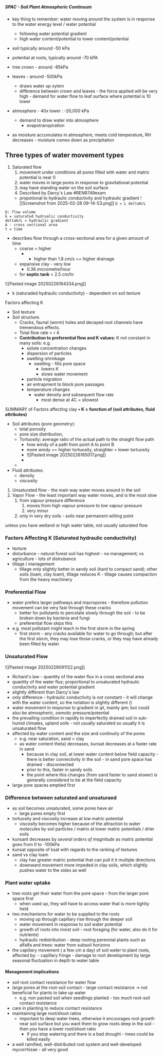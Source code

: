 
##### SPAC - Soil Plant Atmospheric Continuum
- key thing to remember: water moving around the system is in response to the water energy level / water potential
	- following water potential gradient
	- high water content/potential to lower content/potential
- soil typically around -50 kPa
- potential at roots, typically around -70 kPA
- tree crown - around -85kPa
- leaves - around -500kPa
	- draws water up xylem
	- difference between crown and leaves - the force applied will be very high - demand for water flow to leaf surface where potential is 10 lower
- atmosphere - 40x lower : -20,000 kPa
	- demand to draw water into atmosphere
		- evapotranspiration
	
- as moisture accumulates in atmosphere, meets cold temperature, RH decreases - moisture comes down as precipitation
## Three types of water movement types
1. Saturated flow
	1. movement under conditions all pores filled with water and matric potential is near 0
	2. water moves in large pores in response to gravitational potential
	3. may have standing water on the soil surface
	4. Described by Darcy's Law #RENR749exam 
	- propotional to hydraulic conductivity and hydraulic gradient
![[Screenshot from 2025-02-28 09-14-53.png]]
	`Q = L deltaH/L`

```
Q: flow volume
k = saturated hydrualic conductivity
deltaH/L = hydraulic gradient
A - cross sectional area
t = time
```

- describes flow through a cross-sectional area for a given amount of time
	- coarse = higher
		- - higher than 1.8 cm/s == higher drainage
	- expansive clay - very low
		- 0.36  micrometre/hour
	- for **septic tank** < 2.5 cm/hr
	
![[Pasted image 20250226164334.png]]

- k (saturaded hydraulic conductivity) - dependent on soil texture

Factors affecting K 
-  Soil texture 
- Soil structure. 
	- Cracks, faunal (worm) holes and decayed root channels have tremendous effects. 
	- Total flow rate ∝ r 4 
	- **Contribution to preferential flow and K values:** K not constant in many soils: e.g.
		- solute concentration changes
		- dispersion of particles
		- swelling-shrinkage
			- swelling - fills pore space
				- lowers K
				- slows water movement
		- particle migration
		- air entrapment to block pore passages
		- temperature changes
			- water density and subsequent flow rate
				- most dense at 4C = sllowest

SUMMARY of Factors affecting clay
**• K = function of  (soil attributes, fluid attributes)** 
-  Soil attributes (pore geometry):
	- total porosity
	- pore size distribution,
	- Tortuosity: average ratio of the actual path to the straight flow path 
		- how windy of a path from point A to point B
		- more windy == higher tortuosity, straighter = lower tortuosity
		- ![[Pasted image 20250226165017.png]]
		-
	-
- Fluid attributes: 
	- density
	- viscosity

1. Unsaturated flow - the main way water moves around in the soil
2. Vapor Flow - the least important way water moves, and is the most slow
	1. from vapour pressure difference
		1. moves from high vapour pressure to low vapour pressure
		2. very minor
	2. only in very dry soils - soils near permanent wilting point

unless you have wetland or high water table, not usually saturated flow


### Factors Affecting K (Saturated hydraulic conductivity)
- texture
- disturbance - natural forest soil has highest - no management; vs agriculture - lots of distrubance
- tillage / management
	- tillage only slightly better in sandy soil (hard to compact sand); other soils (loam, clay loam), tillage reduces K - tillage causes compaction from the heavy machinery


### Preferential Flow
- water prefers larger pathways and macropores - therefore pollution movement can be very fast through these cracks
	- better for pollutants to percolate slowly through the soil - to be broken down by bacteria and fungi
	- preferential flow skips this
- e.g. most pollutant might leach in the first storm in the spring
	- first storm - any cracks available for water to go through; but after the first storm, they may lose those cracks, or they may have already been filled by water


### Unsaturated Flow
![[Pasted image 20250228091122.png]]

- Richard's law - quantity of the water flux in a cross sectional area
- quantity of the water flux; proportional to unsaturated hydraulic conductivity and water potential gradient
- slightly different than Darcy's law
- only difference - hydraulic conductivity is not constant - it will change with the water content, so the notation is slightly different ()
- water movement in response to gradient in ψt, mainly ψm; but could also be atmospheric, osmotic pressure/potential
- the prevailing condition in rapidly to imperfectly drained soil in sub-humid climates, upland soils - not usually saturated so usually it is unsaturated flow
- affected by water content and the size and continuity of the pores 
	- e.g. near saturation, sand > clay
	- as water content  theta) decreases, kunsat decreases at a faster rate in sand
		- because in clay soil, at lower water content below field capacity - there is better connectivity in the soil - in sand pore space has drained - disconnected
		- prior to this, faster in sandy soils
		- the point where this changes (from sand faster to sand slower) is generally considered to be at the field capacity
- large pore spaces emptied first



### Difference between saturated and unsaturaed
- as soil becomes unsaturated, some pores have air
	- large pores empty first
- tortuosity and viscosity increase at low matric potential
	- viscosity becomes higher because of the attraction to water molecules by soil particles / matrix at lower matric potentials / drier soils
- kunsant decreases by *several orders of magnitude* as matric potential goes from 0 to -100kPa
- kunsat opposite of ksat with regards to the ranking of textures
- sand vs clay loam
	- clay has greater matric potential that can pull it it multiple directions
	- downward movement more impeded in clay soils, which slightly pushes water to the sides as well


### Plant water uptake
- tree roots get their water from the pore space - from the larger pore space first
	- when used up, they will have to access water that is more tightly held
- two mechanisms for water to be supplied to the roots
	- moving up through capillary rise through the deeper soil
	- water movement in response to soil water potential
	- growth of roots into moist soil - root foraging (for water, also do it for nutrients)
	- hydraulic redistribution - deep rooting perennial plants such as alfalfa and trees: water from subsoil horizons
- the capillary movement ( a few cm a day) of soil water to plant roots, affected by:
		- capillary fringe
		- damage to root development by large seasonal fluctuation in depth to water table

#### Management implications
- soil root contact resistance for water flow
- large pores at the root-soil contact - large contact resistance -> not beneficial for plants to take up water
	- e.g. non packed soil when seedlings planted - too much root-soil contact resistance
- care in planting to reduce contact resistance
- maintaining large root/shoot ratios
	- important to deep water trees, otherwise it encourages root growth near soil surface but you want them to grow roots deep in the soil - then you have a lower root/shoot ratio
		- if you stop watering and there is a bad drought - trees could be killed easily
- a well ramified, well-distributed root system and well-developed mycorrhizae - all very good


